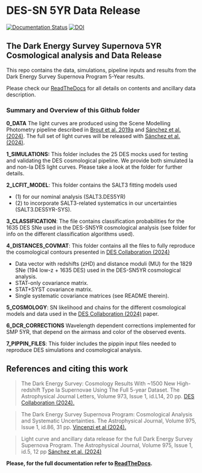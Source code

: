 # DES-SN 5YR Data Release

[![Documentation Status](https://readthedocs.org/projects/des-sn-dr/badge/?version=latest)](https://des-sn-dr.readthedocs.io/en/latest/?badge=latest)
[![DOI](https://zenodo.org/badge/DOI/10.5281/zenodo.12720778.svg)](https://doi.org/10.5281/zenodo.12720778)

## The Dark Energy Survey Supernova 5YR Cosmological analysis and Data Release

This repo contains the data, simulations, pipeline inputs and results from the Dark Energy Survey Supernova Program 5-Year results.

Please check our [ReadTheDocs](https://des-sn-dr.readthedocs.org) for all details on contents and ancillary data description.

### Summary and Overview of this Github folder

**0_DATA**
The light curves are produced using the Scene Modelling Photometry pipeline described in [Brout et al. 2019a](https://ui.adsabs.harvard.edu/link_gateway/2019ApJ...874..106B/doi:10.3847/1538-4357/ab06c1) and [Sánchez et al. (2024)](https://ui.adsabs.harvard.edu/link_gateway/2024ApJ...975....5S/doi:10.3847/1538-4357/ad739a).
The full set of light curves will be released with [Sánchez et al. (2024)](https://ui.adsabs.harvard.edu/link_gateway/2024ApJ...975....5S/doi:10.3847/1538-4357/ad739a).

**1_SIMULATIONS:**
This folder includes the 25 DES mocks used for testing and validating the DES cosmological pipeline. We provide both simulated Ia and non-Ia DES light curves. Please take a look at the folder for further details.

**2_LCFIT_MODEL**:
This folder contains the SALT3 fitting models used
- (1) for our nominal analysis (SALT3.DES5YR)
- (2) to incorporate SALT3-related systematics in our uncertainties (SALT3.DES5YR-SYS).

**3_CLASSIFICATION**:
The file contains classification probabilities for the 1635 DES SNe used in the DES-SN5YR cosmological analysis (see folder for info on the different classification algorithms used).

**4_DISTANCES_COVMAT**:
This folder contains all the files to fully reproduce the cosmological contours presented in [DES Collaboration (2024)](https://arxiv.org/abs/2401.02929)
- Data vector with redshifts (zHD) and distance moduli (MU) for the 1829 SNe (194 low-z + 1635 DES) used in the DES-SN5YR cosmological analysis.
- STAT-only covariance matrix.
- STAT+SYST covariance matrix.
- Single systematic covariance matrices (see README therein).

**5_COSMOLOGY**:
SN likelihood and chains for the different cosmological models and data used in the [DES Collaboration (2024)](https://arxiv.org/abs/2401.02929) paper.

**6_DCR_CORRECTIONS**
Wavelength dependent corrections implemented for SMP 5YR, that depend on the airmass and color of the observed events.

**7_PIPPIN_FILES**:
This folder includes the pippin input files needed to reproduce DES simulations and cosmological analysis.


## References and citing this work

> The Dark Energy Survey: Cosmology Results With ~1500 New High-redshift Type Ia Supernovae Using The Full 5-year Dataset. The Astrophysical Journal Letters, Volume 973, Issue 1, id.L14, 20 pp. [DES Collaboration (2024).](https://ui.adsabs.harvard.edu/link_gateway/2024ApJ...973L..14D/doi:10.3847/2041-8213/ad6f9f)

> The Dark Energy Survey Supernova Program: Cosmological Analysis and Systematic Uncertainties. The Astrophysical Journal, Volume 975, Issue 1, id.86, 31 pp. [Vincenzi et al (2024).](https://ui.adsabs.harvard.edu/link_gateway/2024ApJ...975...86V/doi:10.3847/1538-4357/ad5e6c)

> Light curve and ancillary data release for the full Dark Energy Survey Supernova Program. The Astrophysical Journal, Volume 975, Issue 1, id.5, 12 pp [Sánchez et al. (2024)](https://ui.adsabs.harvard.edu/link_gateway/2024ApJ...975....5S/doi:10.3847/1538-4357/ad739a)

**Please, for the full documentation refer to [ReadTheDocs](https://des-sn-dr.readthedocs.org).**
